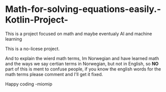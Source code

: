 # Math-for-solving-equations-easily.-Kotlin-Project-

This is a project focused on math and maybe eventualy AI and machine learning

This is a no-licese project.

And to explain the wierd math terms, Im Norwegian and have learned math and the ways we say certian terms in Norwegian, but not in English, so **NO** part of this is ment to confuse people, if you know the english words for the math terms please comment and I'll get it fixed.

Happy coding -miomip
